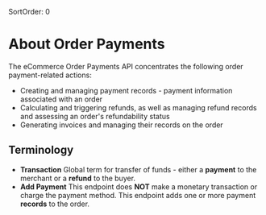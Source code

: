 SortOrder: 0
# About Order Payments

The eCommerce Order Payments API concentrates the following order payment-related actions:

* Creating and managing payment records - payment information associated with an order
* Calculating and triggering refunds, as well as managing refund records and assessing an order's refundability status
* Generating invoices and managing their records on the order

## Terminology

* **Transaction**
Global term for transfer of funds - either a **payment** to the merchant or a **refund** to the buyer.
* **Add Payment**
This endpoint does **NOT** make a monetary transaction or charge the payment method. This endpoint adds one or more payment **records** to the order.

